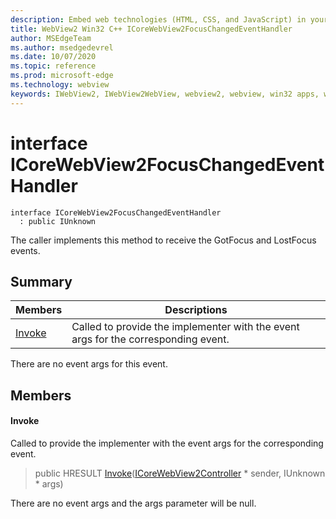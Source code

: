 ```yaml
---
description: Embed web technologies (HTML, CSS, and JavaScript) in your native applications with the Microsoft Edge WebView2 control
title: WebView2 Win32 C++ ICoreWebView2FocusChangedEventHandler
author: MSEdgeTeam
ms.author: msedgedevrel
ms.date: 10/07/2020
ms.topic: reference
ms.prod: microsoft-edge
ms.technology: webview
keywords: IWebView2, IWebView2WebView, webview2, webview, win32 apps, win32, edge, ICoreWebView2, ICoreWebView2Controller, browser control, edge html, ICoreWebView2FocusChangedEventHandler
---
```


# interface ICoreWebView2FocusChangedEventHandler 

```
interface ICoreWebView2FocusChangedEventHandler
  : public IUnknown
```

The caller implements this method to receive the GotFocus and LostFocus events.

## Summary

 Members                        | Descriptions
--------------------------------|---------------------------------------------
[Invoke](#invoke) | Called to provide the implementer with the event args for the corresponding event.

There are no event args for this event.

## Members

#### Invoke 

Called to provide the implementer with the event args for the corresponding event.

> public HRESULT [Invoke](#invoke)([ICoreWebView2Controller](icorewebview2controller.md) * sender, IUnknown * args)

There are no event args and the args parameter will be null.

